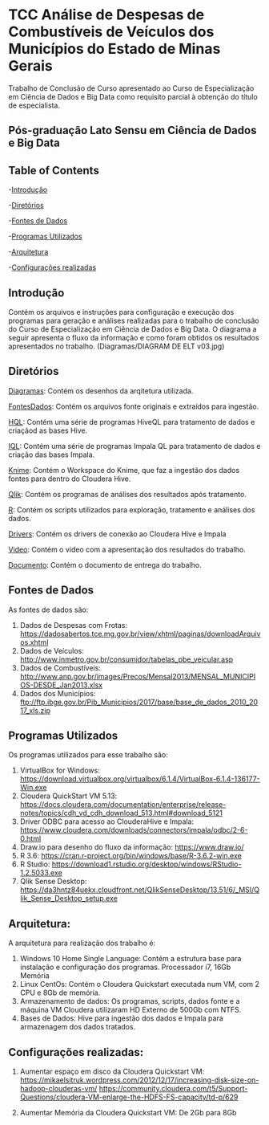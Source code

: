 # TCC Análise de Despesas de Combustíveis de Veículos dos Municípios do Estado de Minas Gerais

Trabalho de Conclusão de Curso apresentado ao Curso de Especialização em Ciência de Dados e Big Data como requisito parcial à obtenção do título de especialista.

## Pós-graduação Lato Sensu em Ciência de Dados e Big Data

## Table of Contents

-[Introdução](#introdução)

-[Diretórios](#diretórios)

-[Fontes de Dados](#fontes-de-dados)

-[Programas Utilizados](#programas-utilizados)

-[Arquitetura](#arquitetura)

-[Configurações realizadas](#configurações-realizadas)


## Introdução

Contém os arquivos e instruções para configuração e     execução dos programas para geração e análises realizadas para o trabalho de conclusão do Curso de Especialização em Ciência de Dados e Big Data.
O diagrama a seguir apresenta o fluxo da informação e como foram obtidos os resultados apresentados no trabalho.
(Diagramas/DIAGRAM DE ELT v03.jpg)

## Diretórios

[Diagramas](https://github.com/pbergo/TCC_Entrega/tree/master/Diagramas): Contém os desenhos da arqitetura utilizada.

[FontesDados](https://github.com/pbergo/TCC_Entrega/tree/master/Fontes_de_Dados): Contém os arquivos fonte originais e extraídos para ingestão.

[HQL](https://github.com/pbergo/TCC_Entrega/tree/master/HQL): Contém uma série de programas HiveQL para tratamento de dados e criaçãod as bases Hive.

[IQL](https://github.com/pbergo/TCC_Entrega/tree/master/IQL): Contém uma série de programas Impala QL para tratamento de dados e criação das bases Impala.

[Knime](https://github.com/pbergo/TCC_Entrega/tree/master/KNIME): Contém o Workspace do Knime, que faz a ingestão dos dados fontes para dentro do Cloudera Hive.

[Qlik](https://github.com/pbergo/TCC_Entrega/tree/master/Qlik): Contém os programas de análises dos resultados após tratamento.

[R](https://github.com/pbergo/TCC_Entrega/tree/master/R): Contém os scripts utilizados para exploração, tratamento e análises dos dados.

[Drivers](https://github.com/pbergo/TCC_Entrega/tree/master/Drivers): Contém os drivers de conexão ao Cloudera Hive e Impala

[Video](https://github.com/pbergo/TCC_Entrega/tree/master/Video): Contém o video com a apresentação dos resultados do trabalho.

[Documento](https://github.com/pbergo/TCC_Entrega/tree/master/Documentacao): Contém o documento de entrega do trabalho.


## Fontes de Dados
As fontes de dados são:

1. Dados de Despesas com Frotas: https://dadosabertos.tce.mg.gov.br/view/xhtml/paginas/downloadArquivos.xhtml
2. Dados de Veículos: http://www.inmetro.gov.br/consumidor/tabelas_pbe_veicular.asp
3. Dados de Combustíveis: http://www.anp.gov.br/images/Precos/Mensal2013/MENSAL_MUNICIPIOS-DESDE_Jan2013.xlsx
4. Dados dos Municípios: ftp://ftp.ibge.gov.br/Pib_Municipios/2017/base/base_de_dados_2010_2017_xls.zip

## Programas Utilizados
Os programas utilizados para esse trabalho são:

1. VirtualBox for Windows: https://download.virtualbox.org/virtualbox/6.1.4/VirtualBox-6.1.4-136177-Win.exe
2. Cloudera QuickStart VM 5.13: https://docs.cloudera.com/documentation/enterprise/release-notes/topics/cdh_vd_cdh_download_513.html#download_5121
3. Driver ODBC para acesso ao ClouderaHive e Impala: https://www.cloudera.com/downloads/connectors/impala/odbc/2-6-0.html
4. Draw.io para desenho do fluxo da informação: https://www.draw.io/
5. R 3.6: https://cran.r-project.org/bin/windows/base/R-3.6.2-win.exe
6. R Studio: https://download1.rstudio.org/desktop/windows/RStudio-1.2.5033.exe
7. Qlik Sense Desktop: https://da3hntz84uekx.cloudfront.net/QlikSenseDesktop/13.51/6/_MSI/Qlik_Sense_Desktop_setup.exe

## Arquitetura:
A arquitetura para realização dos trabalho é:

1. Windows 10 Home Single Language: Contém a estrutura base para instalação e configuração dos programas. Processador i7, 16Gb Memória
2. Linux CentOs: Contém o Cloudera Quickstart executada num VM, com 2 CPU e 8Gb de memória.  
3. Armazenamento de dados: Os programas, scripts, dados fonte e a máquina VM Cloudera utilizaram HD Externo de 500Gb com NTFS.
4. Bases de Dados: Hive para ingestão dos dados e Impala para armazenagem dos dados tratados.

## Configurações realizadas:
1. Aumentar espaço em disco da Cloudera Quickstart VM: 
    https://mikaelsitruk.wordpress.com/2012/12/17/increasing-disk-size-on-hadoop-clouderas-vm/
    https://community.cloudera.com/t5/Support-Questions/cloudera-VM-enlarge-the-HDFS-FS-capacity/td-p/629

2. Aumentar Memória da Cloudera Quickstart VM:
    De 2Gb para 8Gb

